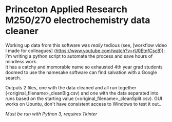 # Princeton Applied Research M250/270 electrochemistry data cleaner
Working up data from this software was *really* tedious (see, [workflow video I made for colleagues] (https://www.youtube.com/watch?v=rU0EtnfCsc8)); I'm writing a python script to automate the process and save hours of mindless work.  
It has a catchy and memorable name so exhausted 4th year grad students doomed to use the namesake software can find salvation with a Google search.

Outputs 2 files, one with the data cleaned and all run together (\<original_filename>\_cleanBig.csv) and one with the data separated into runs based on the starting value (\<original_filename>\_cleanSplit.csv). GUI works on Ubuntu, don't have consistent access to Windows to test it out..

_Must be run with Python 3, requires Tkinter_
